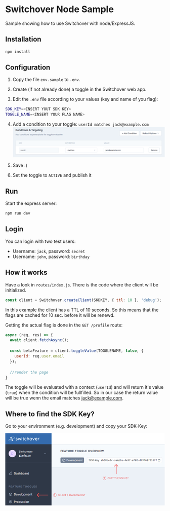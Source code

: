 # Switchover Node Sample

Sample showing how to use Switchover with node/ExpressJS.

## Installation

```bash
npm install
```

## Configuration

1. Copy the file `env.sample` to `.env`.

2. Create (if not already done) a toggle in the Switchover web app.

3. Edit the `.env` file according to your values (key and name of you flag):
```bash
SDK_KEY=<INSERT YOUT SDK KEY>
TOGGLE_NAME=<INSERT YOUR FLAG NAME>
```

4. Add a condition to your toggle: `userId matches jack@example.com` 
![Add condition screenshot](/doc/add_condition.png)

5. Save :)

6. Set the toggle to `ACTIVE` and publish it

## Run

Start the express server:

```bash
npm run dev
```

## Login

You can login with two test users:
- Username: `jack`, password: `secret`
- Username: `john`, password: `birthday`

## How it works

Have a look in `routes/index.js`. There is the code where the client will be initialized. 

```javascript
const client = Switchover.createClient(SKDKEY, { ttl: 10 }, 'debug');
``` 

In this example the client has a TTL of 10 seconds. So this means that the flags are cached for 10 sec. before it will be renewd. 

Getting the actual flag is done in the `GET /profile` route: 

```javascript
async (req, res) => {
  await client.fetchAsync();

  const betaFeature = client.toggleValue(TOGGLENAME, false, {
    userId: req.user.email
  });

  //render the page
}
``` 
The toggle will be evaluated with a context (`userId`) and will return it's value (`true`) when the condition will be fullfilled. So in our case the return value will be true wenn the email matches jack@example.com.



## Where to find the SDK Key?

Go to your environment (e.g. development) and copy your SDK-Key:

![Switchover SDK Key](/doc/copy_sdk_key.jpg)







